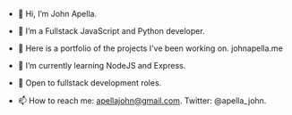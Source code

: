 - 👋 Hi, I’m John Apella.  

- 👀 I’m a Fullstack JavaScript and Python developer.

- 👀 Here is a portfolio of the projects I've been working on. johnapella.me
 
- 🌱 I’m currently learning NodeJS and Express. 

- 💞️ Open to fullstack development roles. 

- 📫 How to reach me: apellajohn@gmail.com. Twitter: @apella_john.

<!---
apella1/apella1 is a ✨ special ✨ repository because its `README.md` (this file) appears on your GitHub profile.
You can click the Preview link to take a look at your changes.
--->
